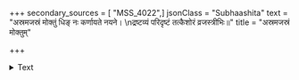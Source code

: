+++
secondary_sources = [ "MSS_4022",]
jsonClass = "Subhaashita"
text = "अस्रमजस्रं मोक्तुं धिङ् नः कर्णायते नयने।  \nद्रष्टव्यं परिदृष्टं तत्कैशोरं व्रजस्त्रीभिः॥"
title = "अस्रमजस्रं मोक्तुम्"

+++

<details><summary>Text</summary>

अस्रमजस्रं मोक्तुं धिङ् नः कर्णायते नयने।  
द्रष्टव्यं परिदृष्टं तत्कैशोरं व्रजस्त्रीभिः॥
</details>
